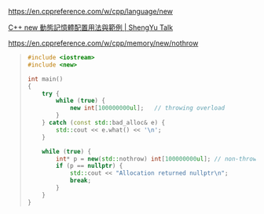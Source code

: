 https://en.cppreference.com/w/cpp/language/new

[C++ new 動態記憶體配置用法與範例 | ShengYu Talk](https://shengyu7697.github.io/cpp-new-delete/)

https://en.cppreference.com/w/cpp/memory/new/nothrow

> ```cpp
> #include <iostream>
> #include <new>
> 
> int main()
> {
>     try {
>         while (true) {
>             new int[100000000ul];   // throwing overload
>         }
>     } catch (const std::bad_alloc& e) {
>         std::cout << e.what() << '\n';
>     }
> 
>     while (true) {
>         int* p = new(std::nothrow) int[100000000ul]; // non-throwing overload
>         if (p == nullptr) {
>             std::cout << "Allocation returned nullptr\n";
>             break;
>         }
>     }
> }
> ```
